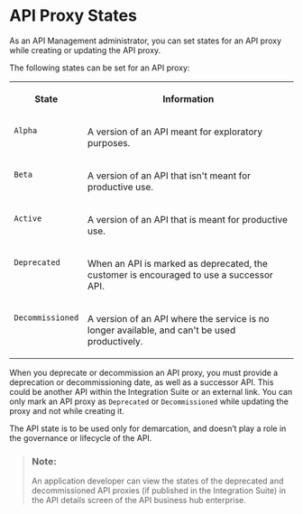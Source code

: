 <!-- loio091cda4bc3d3402aa5a8663b8d1541f6 -->

# API Proxy States

As an API Management administrator, you can set states for an API proxy while creating or updating the API proxy.



The following states can be set for an API proxy:


<table>
<tr>
<th valign="top">

State

</th>
<th valign="top">

Information

</th>
</tr>
<tr>
<td valign="top">

`Alpha`

</td>
<td valign="top">

A version of an API meant for exploratory purposes.

</td>
</tr>
<tr>
<td valign="top">

`Beta`

</td>
<td valign="top">

A version of an API that isn't meant for productive use.

</td>
</tr>
<tr>
<td valign="top">

`Active`

</td>
<td valign="top">

A version of an API that is meant for productive use.

</td>
</tr>
<tr>
<td valign="top">

`Deprecated`

</td>
<td valign="top">

When an API is marked as deprecated, the customer is encouraged to use a successor API.

</td>
</tr>
<tr>
<td valign="top">

`Decommissioned`

</td>
<td valign="top">

A version of an API where the service is no longer available, and can't be used productively.

</td>
</tr>
</table>



When you deprecate or decommission an API proxy, you must provide a deprecation or decommissioning date, as well as a successor API. This could be another API within the Integration Suite or an external link. You can only mark an API proxy as `Deprecated` or `Decommissioned` while updating the proxy and not while creating it.

The API state is to be used only for demarcation, and doesn’t play a role in the governance or lifecycle of the API.

> ### Note:  
> An application developer can view the states of the deprecated and decommissioned API proxies \(if published in the Integration Suite\) in the API details screen of the API business hub enterprise.

